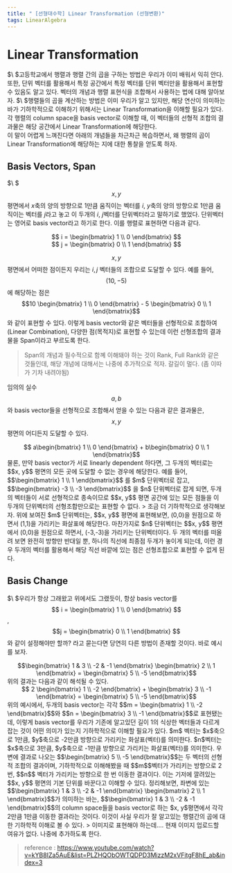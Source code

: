 ```yaml
---
title: " [선형대수학] Linear Transformation (선형변환)"
tags: LinearAlgebra
---
```

# Linear Transformation
$\ $고등학교에서 행렬과 행렬 간의 곱을 구하는 방법은 우리가 이미 배워서 익히 안다. 또한, 단위 벡터를 활용해서 특정 공간에서 특정 벡터를 단위 벡터만을 활용해서 표현할 수 있음도 알고 있다. 벡터의 개념과 행렬 표현식을 조합해서 사용하는 법에 대해 알아보자.
$\ $행렬들의 곱을 계산하는 방법은 이미 우리가 알고 있지만, 해당 연산이 의미하는 바가 기하학적으로 이해하기 위해서는 Linear Transformation을 이해할 필요가 있다. 각 행렬의 column space을 basis vector로 이해할 때, 이 벡터들의 선형적 조합의 결과물은 해당 공간에서 Linear Transformation에 해당한다. <br>
이 말이 어렵게 느껴진다면 아래의 개념들을 차근차근 복습하면서, 왜 행렬의 곱이 Linear Transformation에 해당하는 지에 대한 통찰을 얻도록 하자.

## Basis Vectors, Span
$\ $ $$x, y$$ 평면에서 $x$축의 양의 방향으로 1만큼 움직이는 벡터를 $i$, $y$축의 양의 방향으로 1만큼 움직이는 벡터를 $j$라고 놓고 이 두개의 $i$, $j$벡터를 단위벡터라고 말하기로 했었다. 단위벡터는 영어로 basis vector라고 하기로 한다. 이를 행렬로 표현하면 다음과 같다.
<center> $$ i = \begin{bmatrix} 1 \\ 0 \end{bmatrix} $$</center>
<center> $$ j = \begin{bmatrix} 0 \\ 1 \end{bmatrix} $$</center>

$$x, y$$ 평면에서 어떠한 점이든지 우리는 $i, j$ 벡터들의 조합으로 도달할 수 있다. 예를 들어, $$(10, -5)$$에 해당하는 점은 $$10 \begin{bmatrix} 1 \\ 0 \end{bmatrix} - 5 \begin{bmatrix} 0 \\ 1 \end{bmatrix}$$ 와 같이 표현할 수 있다. 이렇게 basis vector와 같은 벡터들을 선형적으로 조합하여(Linear Combination), 다양한 점(목적지)로 표현할 수 있는데 이런 선형조합의 결과물을 Span이라고 부르도록 한다.
> Span의 개념과 필수적으로 함꼐 이해돼야 하는 것이 Rank, Full Rank와 같은 것들인데, 해당 개념에 대해서는 나중에 추가적으로 적자. 갈길이 멀다. (좀 이따가 기차 내려야됨)

임의의 실수 $$a, b$$와 basis vector들을 선형적으로 조합해서 얻을 수 있는 다음과 같은 결과물은, $$x, y$$ 평면의 어디든지 도달할 수 있다.
<center>$$ a\begin{bmatrix} 1 \\ 0 \end{bmatrix} + b\begin{bmatrix} 0 \\ 1 \end{bmatrix}$$</center>
물론, 만약 basis vector가 서로 linearly dependent 하다면, 그 두개의 벡터로는 $$x, y$$ 평면의 모든 곳에 도달할 수 없는 경우에 해당한다. 예를 들어, $$\begin{bmatrix} 1 \\ 1 \end{bmatrix}$$ 를 $m$ 단위벡터로 잡고, $$\begin{bmatrix} -3 \\ -3 \end{bmatrix}$$ 을 $n$ 단위벡터로 잡게 되면, 두개의 벡터들이 서로 선형적으로 종속이므로 $$x, y$$ 평면 공간에 있는 모든 점들을 이 두개의 단위벡터의 선형조합만으로는 표현할 수 없다.
> 조금 더 기하학적으로 생각해보자. 위에 보여진 $m$ 단위벡터는, $$x, y$$ 평면에 표현해보면, (0,0)을 원점으로 하면서 (1,1)을 가리키는 화살표에 해당한다. 마찬가지로 $n$ 단위벡터는 $$x, y$$ 평면에서 (0,0)을 원점으로 하면서, (-3,-3)을 가리키는 단위벡터이다. 두 개의 벡터를 떠올려 보면 완전히 방향만 반대일 뿐, 하나의 직선에 최종점 두개가 놓이게 되는데, 이런 경우 두개의 벡터를 활용해서 해당 직선 바깥에 있는 점은 선형조합으로 표현할 수 없게 된다.

## Basis Change
$\ $우리가 항상 그래왔고 위에서도 그랬듯이, 항상 basis vector를 $$ i = \begin{bmatrix} 1 \\ 0 \end{bmatrix} $$, $$j = \begin{bmatrix} 0 \\ 1 \end{bmatrix} $$ 와 같이 설정해야만 할까? 라고 묻는다면 당연히 다른 방법이 존재할 것이다. 바로 예시를 보자.
<center>$$\begin{bmatrix} 1 & 3 \\ -2 & -1 \end{bmatrix} \begin{bmatrix} 2 \\ 1 \end{bmatrix} = \begin{bmatrix} 5 \\ -5 \end{bmatrix}$$</center>
위의 결과는 다음과 같이 해석될 수 있다.
<center>$$ 2 \begin{bmatrix} 1 \\ -2 \end{bmatrix}  + \begin{bmatrix} 3 \\ -1 \end{bmatrix} = \begin{bmatrix} 5 \\ -5 \end{bmatrix}$$</center>
위의 예시에서, 두개의 basis vector는 각각 $$m = \begin{bmatrix} 1 \\ -2 \end{bmatrix}$$와 $$n = \begin{bmatrix} 3 \\ -1 \end{bmatrix}$$로 표현됐는데, 이렇게 basis vector를 우리가 기존에 알고있던 길이 1의 식상한 벡터들과 다르게 잡는 것이 어떤 의미가 있는지 기하학적으로 이해할 필요가 있다. $m$ 벡터는 $x$축으로 1만큼, $y$축으로 -2만큼 방향으로 가리키는 화살표(벡터)를 의미한다. $n$벡터는 $x$축으로 3만큼, $y$축으로 -1만큼 방향으로 가리키는 화살표(벡터)를 의미한다. 우변에 결과로 나오는 $$\begin{bmatrix} 5 \\ -5 \end{bmatrix}$$는 두 벡터의 선형적 조합의 결과이며, 기하학적으로 이해해봤을 때 $$m$$벡터가 가리키는 방향으로 2번, $$n$$ 벡터가 가리키는 방향으로 한 번 이동한 결과이다. 이는 기저에 깔려있는 $$x, y$$ 평면의 기본 단위를 바꾼다고 이해할 수 있다.
정리해보면, 좌변에 있는 $$\begin{bmatrix} 1 & 3 \\ -2 & -1 \end{bmatrix} \begin{bmatrix} 2 \\ 1 \end{bmatrix}$$가 의미하는 바는, $$\begin{bmatrix} 1 & 3 \\ -2 & -1 \end{bmatrix}$$의 column space들을 basis vector로 하는 $x, y$평면에서 각각 2만큼 1만큼 이동한 결과라는 것이다. 이것이 사실 우리가 잘 알고있는 행렬간의 곱에 대한 기하학적 이해로 볼 수 있다.
> 이미지로 표현해야 하는데.... 현재 이미지 업로드할 여유가 없다. 나중에 추가하도록 한다.

> reference :
  https://www.youtube.com/watch?v=kYB8IZa5AuE&list=PLZHQObOWTQDPD3MizzM2xVFitgF8hE_ab&index=3
